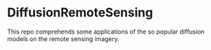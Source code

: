 # DiffusionRemoteSensing
This repo comprehends some applications of the so popular diffusion models on the remote sensing imagery.
